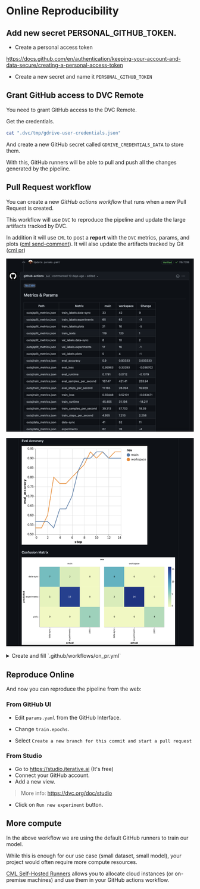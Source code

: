# Online Reproducibility

## Add new secret PERSONAL_GITHUB_TOKEN.

- Create a personal access token

https://docs.github.com/en/authentication/keeping-your-account-and-data-secure/creating-a-personal-access-token

- Create a new secret and name it `PERSONAL_GITHUB_TOKEN`

## Grant GitHub access to DVC Remote

You need to grant GitHub access to the DVC Remote.

Get the credentials.

```bash
cat ".dvc/tmp/gdrive-user-credentials.json"
```

And create a new GitHub secret called `GDRIVE_CREDENTIALS_DATA` to store them.

With this, GitHub runners will be able to pull and push all the changes generated by the pipeline.

## Pull Request workflow

You can create a new *GitHub actions workflow* that runs when a new Pull Request is created.

This workflow will use `DVC` to reproduce the pipeline and update the large artifacts tracked by DVC.

In addition it will use `CML` to post a **report** with the `DVC` metrics, params, and plots ([cml send-comment](https://cml.dev/doc/ref/send-comment)). It will also update the artifacts tracked by Git ([cml pr](https://cml.dev/doc/ref/pr))

![Report Metrics](./imgs/report-metrics.png)

![Report Plots](./imgs/report-plots.png)

<details>
<summary>Create and fill `.github/workflows/on_pr.yml`</summary>

https://github.com/iterative/workshop-uncool-mlops-solution/blob/main/.github/workflows/on_pr.yaml

</details>

## Reproduce Online

And now you can reproduce the pipeline from the web:

### From GitHub UI

- Edit `params.yaml` from the GitHub Interface.

- Change `train.epochs`.

- Select `Create a new branch for this commit and start a pull request`

### From Studio

- Go to https://studio.iterative.ai (It's free)
- Connect your GitHub account.
- Add a new view.

> More info: https://dvc.org/doc/studio

- Click on `Run new experiment` button.

## More compute

In the above workflow we are using the default GitHub runners to train our model.

While this is enough for our use case (small dataset, small model), your project would often require more compute resources.

[CML Self-Hosted Runners](https://cml.dev/doc/self-hosted-runners) allows you to allocate cloud instances (or on-premise machines) and use them in your GitHub actions workflow.

